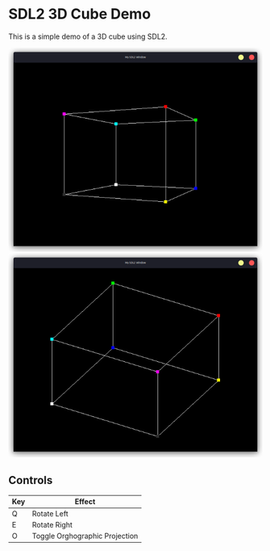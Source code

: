 # SDL2 3D Cube Demo

This is a simple demo of a 3D cube using SDL2.

![Screenshot](images/result.png)
![Screenshot](images/ortho.png)

## Controls

Key| Effect |
---|-------------------------------
 Q | Rotate Left
 E | Rotate Right
 O | Toggle Orghographic Projection
